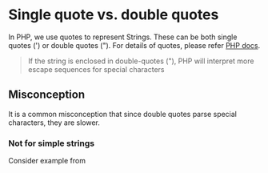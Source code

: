 # Single quote vs. double quotes

In PHP, we use quotes to represent Strings. These can be both single quotes (') or double quotes ("). For details of quotes, please refer [PHP docs](http://php.net/manual/en/language.types.string.php).

> If the string is enclosed in double-quotes ("), PHP will interpret more escape sequences for special characters

## Misconception

It is a common misconception that since double quotes parse special characters, they are slower.

### Not for simple strings

Consider example from 
